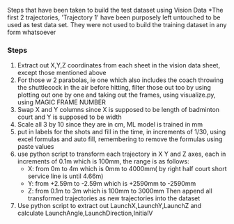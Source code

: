 Steps that have been taken to build the test dataset using Vision Data
*The first 2 trajectories, 'Trajectory 1' have been purposely left untouched to be used as test data set. They were not used to build the training dataset in any form whatsoever

### Steps
1. Extract out X,Y,Z coordinates from each sheet in the vision data sheet, except those mentioned above
2. For those w 2 parabolas, ie one which also includes the coach throwing the shuttlecock in the air before hitting, filter those out too by using plotting out one by one and taking out the frames, using visualize.py, using MAGIC FRAME NUMBER
3. Swap X and Y columns since X is supposed to be length of badminton court and Y is supposed to be width
4. Scale all 3 by 10 since they are in cm, ML model is trained in mm
5. put in labels for the shots and fill in the time, in increments of 1/30, using excel formulas and auto fill, remembering to remove the formulas using paste values 
6. use python script to transform each trajectory in X Y and Z axes, each in increments of 0.1m which is 100mm, the range is as follows:
    - X: from 0m to 4m which is 0mm to 4000mm( by right half court short service line is until 4.66m)
    - Y: from +2.59m to -2.59m which is +2590mm to -2590mm
    - Z: from 0.1m to 3m which is 100mm to 3000mm
    Then append all transformed trajectories as new trajectories into the dataset
7. Use python script to extract out LaunchX,LaunchY,LaunchZ and calculate LaunchAngle,LaunchDirection,InitialV